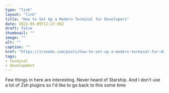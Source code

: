 ```yaml
---
type: "link"
layout: "link"
title: "How to Set Up a Modern Terminal for Developers"
date: 2022-05-09T11:27:56Z
draft: false
thumbnail: ""
image: ""
alt: ""
caption: ""
href: "https://ironeko.com/posts/how-to-set-up-a-modern-terminal-for-developers"
tags:
- terminal
- development
---
```


Few things in here are interesting. Never heard of Starship. And I don't use a lot of Zsh plugins so I'd like to go back to this some time

